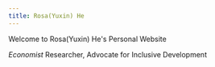 ```yaml
---
title: Rosa(Yuxin) He
---
```


  Welcome to Rosa(Yuxin) He's Personal Website

  *Economist*
  Researcher, Advocate for Inclusive Development
